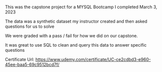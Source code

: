 This was the capstone project for a MYSQL Bootcamp I completed March 3, 2023

The data was a synthetic dataset my instructor created and then asked questions for us to solve

We were graded with a pass / fail for how we did on our capstone.

It was great to use SQL to clean and query this data to answer specific questions

Certificate Url: https://www.udemy.com/certificate/UC-ce2cdbd3-e960-45ee-baa5-69c9512bcd7f/
